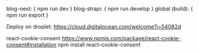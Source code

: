 blog-next: {
npm run dev
}
blog-strapi: {
npm run develop
}
global (build): {
npm run export
}

Deploy on droplet:
https://cloud.digitalocean.com/welcome?i=54082d

react-cookie-consent
https://www.npmjs.com/package/react-cookie-consent#installation
npm install react-cookie-consent
